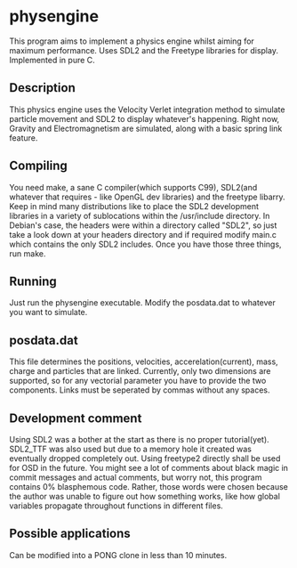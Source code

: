 physengine
================

This program aims to implement a physics engine whilst aiming for maximum performance. Uses SDL2 and the Freetype libraries for display. Implemented in pure C.

Description
-----------
This physics engine uses the Velocity Verlet integration method to simulate particle movement and SDL2 to display whatever's happening. Right now, Gravity and Electromagnetism are simulated, along with a basic spring link feature.

Compiling
---------
You need make, a sane C compiler(which supports C99), SDL2(and whatever that requires - like OpenGL dev libraries) and the freetype libarry. Keep in mind many distributions like to place the SDL2 development libraries in a variety of sublocations within the /usr/include directory. In Debian's case, the headers were within a directory called "SDL2", so just take a look down at your headers directory and if required modify main.c which contains the only SDL2 includes.
Once you have those three things, run make.

Running
-------
Just run the physengine executable. Modify the posdata.dat to whatever you want to simulate.

posdata.dat
-----------
This file determines the positions, velocities, accerelation(current), mass, charge and particles that are linked. Currently, only two dimensions are supported, so for any vectorial parameter you have to provide the two components. Links must be seperated by commas without any spaces.

Development comment
-------------------
Using SDL2 was a bother at the start as there is no proper tutorial(yet). SDL2_TTF was also used but due to a memory hole it created was eventually dropped completely out. Using freetype2 directly shall be used for OSD in the future.
You might see a lot of comments about black magic in commit messages and actual comments, but worry not, this program contains 0% blasphemous code. Rather, those words were chosen because the author was unable to figure out how something works, like how global variables propagate throughout functions in different files.

Possible applications
---------------------
Can be modified into a PONG clone in less than 10 minutes.
